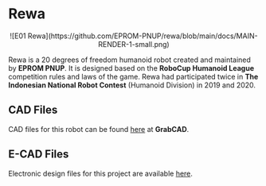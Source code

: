 # Rewa

<p align="center">
![E01 Rewa](https://github.com/EPROM-PNUP/rewa/blob/main/docs/MAIN-RENDER-1-small.png)
</p>

Rewa is a 20 degrees of freedom humanoid robot created and maintained by **EPROM PNUP**. It is designed based on the **RoboCup Humanoid League** competition rules and laws of the game.
Rewa had participated twice in **The Indonesian National Robot Contest** (Humanoid Division) in 2019 and 2020.

## CAD Files
CAD files for this robot can be found [here](https://grabcad.com/library/rewa-humanoid-robot-1) at **GrabCAD**.

## E-CAD Files
Electronic design files for this project are available [here](https://github.com/EPROM-PNUP/rewa-hardwares).
